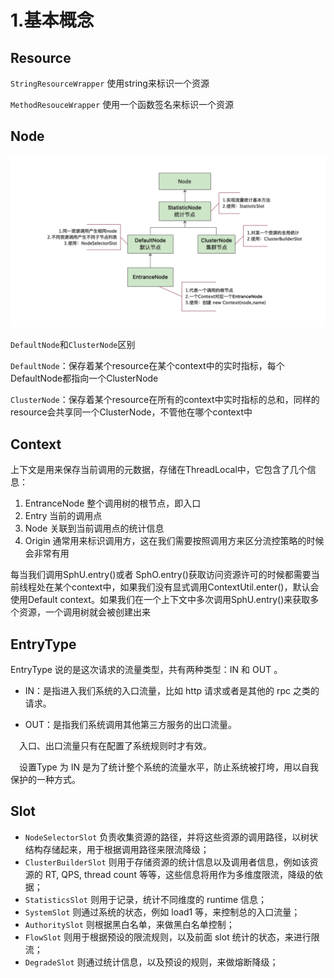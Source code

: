 # 1.基本概念

## Resource

`StringResourceWrapper` 使用string来标识一个资源

`MethodResouceWrapper` 使用一个函数签名来标识一个资源

## Node

<img src="images/Sentinel 基本概念.png">

`DefaultNode`和`ClusterNode`区别

`DefaultNode`：保存着某个resource在某个context中的实时指标，每个DefaultNode都指向一个ClusterNode

`ClusterNode`：保存着某个resource在所有的context中实时指标的总和，同样的resource会共享同一个ClusterNode，不管他在哪个context中

## Context

上下文是用来保存当前调用的元数据，存储在ThreadLocal中，它包含了几个信息：

1. EntranceNode 整个调用树的根节点，即入口
2. Entry 当前的调用点
3. Node 关联到当前调用点的统计信息
4. Origin 通常用来标识调用方，这在我们需要按照调用方来区分流控策略的时候会非常有用

每当我们调用SphU.entry()或者 SphO.entry()获取访问资源许可的时候都需要当前线程处在某个context中，如果我们没有显式调用ContextUtil.enter()，默认会使用Default context。如果我们在一个上下文中多次调用SphU.entry()来获取多个资源，一个调用树就会被创建出来

## EntryType

EntryType 说的是这次请求的流量类型，共有两种类型：IN 和 OUT 。

* IN：是指进入我们系统的入口流量，比如 http 请求或者是其他的 rpc 之类的请求。

* OUT：是指我们系统调用其他第三方服务的出口流量。

 入口、出口流量只有在配置了系统规则时才有效。

 设置Type 为 IN 是为了统计整个系统的流量水平，防止系统被打垮，用以自我保护的一种方式。

## Slot

- `NodeSelectorSlot` 负责收集资源的路径，并将这些资源的调用路径，以树状结构存储起来，用于根据调用路径来限流降级；
- `ClusterBuilderSlot` 则用于存储资源的统计信息以及调用者信息，例如该资源的 RT, QPS, thread count 等等，这些信息将用作为多维度限流，降级的依据；
- `StatisticsSlot` 则用于记录，统计不同维度的 runtime 信息；
- `SystemSlot` 则通过系统的状态，例如 load1 等，来控制总的入口流量；
- `AuthoritySlot` 则根据黑白名单，来做黑白名单控制；
- `FlowSlot` 则用于根据预设的限流规则，以及前面 slot 统计的状态，来进行限流；
- `DegradeSlot` 则通过统计信息，以及预设的规则，来做熔断降级；